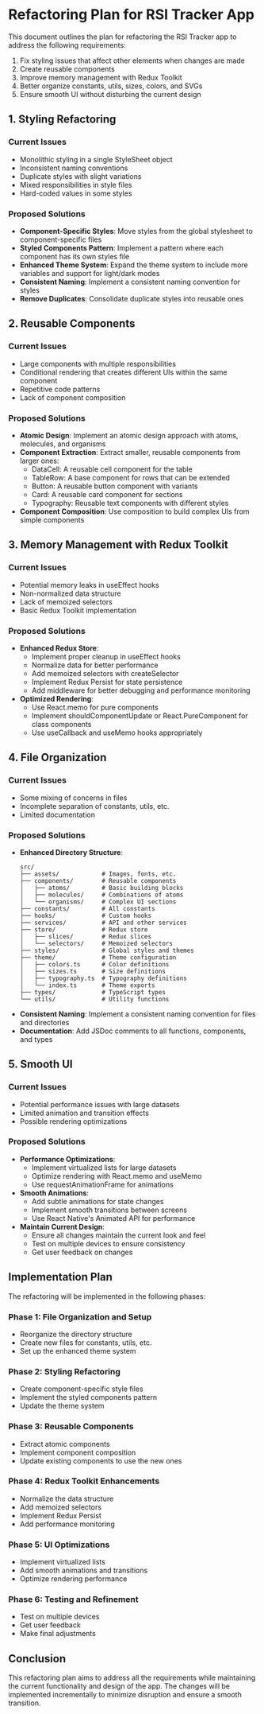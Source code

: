 # Refactoring Plan for RSI Tracker App

This document outlines the plan for refactoring the RSI Tracker app to address the following requirements:

1. Fix styling issues that affect other elements when changes are made
2. Create reusable components
3. Improve memory management with Redux Toolkit
4. Better organize constants, utils, sizes, colors, and SVGs
5. Ensure smooth UI without disturbing the current design

## 1. Styling Refactoring

### Current Issues
- Monolithic styling in a single StyleSheet object
- Inconsistent naming conventions
- Duplicate styles with slight variations
- Mixed responsibilities in style files
- Hard-coded values in some styles

### Proposed Solutions
- **Component-Specific Styles**: Move styles from the global stylesheet to component-specific files
- **Styled Components Pattern**: Implement a pattern where each component has its own styles file
- **Enhanced Theme System**: Expand the theme system to include more variables and support for light/dark modes
- **Consistent Naming**: Implement a consistent naming convention for styles
- **Remove Duplicates**: Consolidate duplicate styles into reusable ones

## 2. Reusable Components

### Current Issues
- Large components with multiple responsibilities
- Conditional rendering that creates different UIs within the same component
- Repetitive code patterns
- Lack of component composition

### Proposed Solutions
- **Atomic Design**: Implement an atomic design approach with atoms, molecules, and organisms
- **Component Extraction**: Extract smaller, reusable components from larger ones:
  - DataCell: A reusable cell component for the table
  - TableRow: A base component for rows that can be extended
  - Button: A reusable button component with variants
  - Card: A reusable card component for sections
  - Typography: Reusable text components with different styles
- **Component Composition**: Use composition to build complex UIs from simple components

## 3. Memory Management with Redux Toolkit

### Current Issues
- Potential memory leaks in useEffect hooks
- Non-normalized data structure
- Lack of memoized selectors
- Basic Redux Toolkit implementation

### Proposed Solutions
- **Enhanced Redux Store**:
  - Implement proper cleanup in useEffect hooks
  - Normalize data for better performance
  - Add memoized selectors with createSelector
  - Implement Redux Persist for state persistence
  - Add middleware for better debugging and performance monitoring
- **Optimized Rendering**:
  - Use React.memo for pure components
  - Implement shouldComponentUpdate or React.PureComponent for class components
  - Use useCallback and useMemo hooks appropriately

## 4. File Organization

### Current Issues
- Some mixing of concerns in files
- Incomplete separation of constants, utils, etc.
- Limited documentation

### Proposed Solutions
- **Enhanced Directory Structure**:
  ```
  src/
  ├── assets/            # Images, fonts, etc.
  ├── components/        # Reusable components
  │   ├── atoms/         # Basic building blocks
  │   ├── molecules/     # Combinations of atoms
  │   └── organisms/     # Complex UI sections
  ├── constants/         # All constants
  ├── hooks/             # Custom hooks
  ├── services/          # API and other services
  ├── store/             # Redux store
  │   ├── slices/        # Redux slices
  │   └── selectors/     # Memoized selectors
  ├── styles/            # Global styles and themes
  ├── theme/             # Theme configuration
  │   ├── colors.ts      # Color definitions
  │   ├── sizes.ts       # Size definitions
  │   ├── typography.ts  # Typography definitions
  │   └── index.ts       # Theme exports
  ├── types/             # TypeScript types
  └── utils/             # Utility functions
  ```
- **Consistent Naming**: Implement a consistent naming convention for files and directories
- **Documentation**: Add JSDoc comments to all functions, components, and types

## 5. Smooth UI

### Current Issues
- Potential performance issues with large datasets
- Limited animation and transition effects
- Possible rendering optimizations

### Proposed Solutions
- **Performance Optimizations**:
  - Implement virtualized lists for large datasets
  - Optimize rendering with React.memo and useMemo
  - Use requestAnimationFrame for animations
- **Smooth Animations**:
  - Add subtle animations for state changes
  - Implement smooth transitions between screens
  - Use React Native's Animated API for performance
- **Maintain Current Design**:
  - Ensure all changes maintain the current look and feel
  - Test on multiple devices to ensure consistency
  - Get user feedback on changes

## Implementation Plan

The refactoring will be implemented in the following phases:

### Phase 1: File Organization and Setup
- Reorganize the directory structure
- Create new files for constants, utils, etc.
- Set up the enhanced theme system

### Phase 2: Styling Refactoring
- Create component-specific style files
- Implement the styled components pattern
- Update the theme system

### Phase 3: Reusable Components
- Extract atomic components
- Implement component composition
- Update existing components to use the new ones

### Phase 4: Redux Toolkit Enhancements
- Normalize the data structure
- Add memoized selectors
- Implement Redux Persist
- Add performance monitoring

### Phase 5: UI Optimizations
- Implement virtualized lists
- Add smooth animations and transitions
- Optimize rendering performance

### Phase 6: Testing and Refinement
- Test on multiple devices
- Get user feedback
- Make final adjustments

## Conclusion

This refactoring plan aims to address all the requirements while maintaining the current functionality and design of the app. The changes will be implemented incrementally to minimize disruption and ensure a smooth transition.